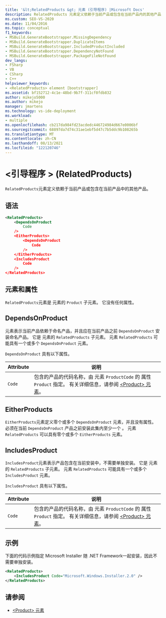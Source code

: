 ```yaml
---
title: '&lt;RelatedProducts &gt; 元素 (引导程序) |Microsoft Docs'
description: RelatedProducts 元素定义依赖于当前产品或包含在当前产品内的其他产品。
ms.custom: SEO-VS-2020
ms.date: 11/04/2016
ms.topic: conceptual
f1_keywords:
- MSBuild.GenerateBootstrapper.MissingDependency
- MSBuild.GenerateBootstrapper.DuplicateItems
- MSBuild.GenerateBootstrapper.IncludedProductIncluded
- MSBuild.GenerateBootstrapper.DependencyNotFound
- MSBuild.GenerateBootstrapper.PackageFileNotFound
dev_langs:
- FSharp
- VB
- CSharp
- C++
helpviewer_keywords:
- <RelatedProducts> element [bootstrapper]
ms.assetid: bf152712-4c1e-48bd-9b7f-311cf0fdb832
author: mikejo5000
ms.author: mikejo
manager: jmartens
ms.technology: vs-ide-deployment
ms.workload:
- multiple
ms.openlocfilehash: cb217da984fd23acdedc446724984d667e0006bf
ms.sourcegitcommit: 68897da7d74c31ae1ebf5d47c7b5ddc9b108265b
ms.translationtype: MT
ms.contentlocale: zh-CN
ms.lasthandoff: 08/13/2021
ms.locfileid: "122120746"
---
```

# <a name="ltrelatedproductsgt-element-bootstrapper"></a>&lt;引导程序 &gt; (RelatedProducts) 
`RelatedProducts`元素定义依赖于当前产品或包含在当前产品中的其他产品。

## <a name="syntax"></a>语法

```xml
<RelatedProducts>
    <DependsOnProduct
        Code
    />
    <EitherProducts>
        <DependsOnProduct
            Code
        />
    </EitherProducts>
    <IncludesProduct
        Code
    />
</RelatedProducts>
```

## <a name="elements-and-attributes"></a>元素和属性
 `RelatedProducts`元素是 元素的 `Product` 子元素。 它没有任何属性。

## <a name="dependsonproduct"></a>DependsOnProduct
 元素表示当前产品依赖于命名产品，并且应在当前产品之前 `DependsOnProduct` 安装命名产品。 它是 元素的 `RelatedProducts` 子元素。 元素 `RelatedProducts` 可能具有一个或多个 `DependsOnProduct` 元素。

 `DependsOnProduct` 具有以下属性。

|Attribute|说明|
|---------------|-----------------|
|`Code`|包含的产品的代码名称，由 元素 `ProductCode` 的 属性 `Product` 指定。 有关详细信息，请参阅 [\<Product> 元素](../deployment/product-element-bootstrapper.md)。|

## <a name="eitherproducts"></a>EitherProducts
 `EitherProducts`元素定义零个或多个 `DependsOnProduct` 元素，并且没有属性。 必须在当前 `DependsOnProduct` 产品之前安装此集内至少一个 。 元素 `RelatedProducts` 可以具有零个或多个 `EitherProducts` 元素。

## <a name="includesproduct"></a>IncludesProduct
 `IncludesProduct`元素表示产品包含在当前安装中，不需要单独安装。 它是 元素的 `RelatedProducts` 子元素。 元素 `RelatedProducts` 可能具有一个或多个 `IncludesProduct` 元素。

 `IncludesProduct` 具有以下属性。

|Attribute|说明|
|---------------|-----------------|
|`Code`|包含的产品的代码名称，由 元素 `ProductCode` 的 属性 `Product` 指定。 有关详细信息，请参阅 [\<Product> 元素](../deployment/product-element-bootstrapper.md)。|

## <a name="example"></a>示例
 下面的代码示例指定 Microsoft Installer 随 .NET Framework一起安装，因此不需要单独安装。

```xml
<RelatedProducts>
    <IncludesProduct Code="Microsoft.Windows.Installer.2.0" />
</RelatedProducts>
```

## <a name="see-also"></a>请参阅
- [\<Product> 元素](../deployment/product-element-bootstrapper.md)